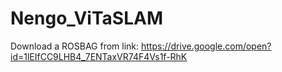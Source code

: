 # Nengo_ViTaSLAM
Download a ROSBAG from link:
https://drive.google.com/open?id=1lEIfCC9LHB4_7ENTaxVR74F4Vs1f-RhK
